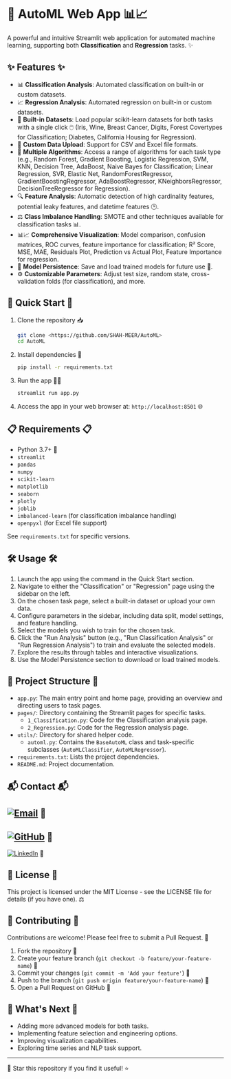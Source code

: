 # 🤖 AutoML Web App 📊📈

A powerful and intuitive Streamlit web application for automated machine learning, supporting both **Classification** and **Regression** tasks. ✨

## ✨ Features ✨

- 📊 **Classification Analysis**: Automated classification on built-in or custom datasets.
- 📈 **Regression Analysis**: Automated regression on built-in or custom datasets.
- 📁 **Built-in Datasets**: Load popular scikit-learn datasets for both tasks with a single click 🖱️ (Iris, Wine, Breast Cancer, Digits, Forest Covertypes for Classification; Diabetes, California Housing for Regression).
- 📑 **Custom Data Upload**: Support for CSV and Excel file formats.
- 🧠 **Multiple Algorithms**: Access a range of algorithms for each task type (e.g., Random Forest, Gradient Boosting, Logistic Regression, SVM, KNN, Decision Tree, AdaBoost, Naive Bayes for Classification; Linear Regression, SVR, Elastic Net, RandomForestRegressor, GradientBoostingRegressor, AdaBoostRegressor, KNeighborsRegressor, DecisionTreeRegressor for Regression).
- 🔍 **Feature Analysis**: Automatic detection of high cardinality features, potential leaky features, and datetime features 🕒.
- ⚖️ **Class Imbalance Handling**: SMOTE and other techniques available for classification tasks 📊.
- 📊📈 **Comprehensive Visualization**: Model comparison, confusion matrices, ROC curves, feature importance for classification; R² Score, MSE, MAE, Residuals Plot, Prediction vs Actual Plot, Feature Importance for regression.
- 💾 **Model Persistence**: Save and load trained models for future use 🔄.
- ⚙️ **Customizable Parameters**: Adjust test size, random state, cross-validation folds (for classification), and more.

## 🚀 Quick Start 🚀

1. Clone the repository 📥
   ```bash
   git clone <https://github.com/SHAH-MEER/AutoML>
   cd AutoML
2. Install dependencies 🔧
   ```bash
   pip install -r requirements.txt
   ```

3. Run the app 🏃‍♂️
   ```bash
   streamlit run app.py
   ```

4. Access the app in your web browser at: `http://localhost:8501` 🌐

## 📋 Requirements 📋

- Python 3.7+ 🐍
- `streamlit`
- `pandas`
- `numpy`
- `scikit-learn`
- `matplotlib`
- `seaborn`
- `plotly`
- `joblib`
- `imbalanced-learn` (for classification imbalance handling)
- `openpyxl` (for Excel file support)

See `requirements.txt` for specific versions.

## 🛠️ Usage 🛠️

1. Launch the app using the command in the Quick Start section.
2. Navigate to either the "Classification" or "Regression" page using the sidebar on the left.
3. On the chosen task page, select a built-in dataset or upload your own data.
4. Configure parameters in the sidebar, including data split, model settings, and feature handling.
5. Select the models you wish to train for the chosen task.
6. Click the "Run Analysis" button (e.g., "Run Classification Analysis" or "Run Regression Analysis") to train and evaluate the selected models.
7. Explore the results through tables and interactive visualizations.
8. Use the Model Persistence section to download or load trained models.

## 📂 Project Structure 📂

-   `app.py`: The main entry point and home page, providing an overview and directing users to task pages.
-   `pages/`: Directory containing the Streamlit pages for specific tasks.
    -   `1_Classification.py`: Code for the Classification analysis page.
    -   `2_Regression.py`: Code for the Regression analysis page.
-   `utils/`: Directory for shared helper code.
    -   `automl.py`: Contains the `BaseAutoML` class and task-specific subclasses (`AutoMLClassifier`, `AutoMLRegressor`).
-   `requirements.txt`: Lists the project dependencies.
-   `README.md`: Project documentation.

## 📬 Contact 📬

[![Email](https://img.shields.io/badge/Email-shahmeershahzad67%40gmail.com-blue?style=flat-square&logo=gmail)](mailto:shahmeershahzad67@gmail.com) 📧
--------- 
[![GitHub](https://img.shields.io/badge/GitHub-SHAH--MEER-black?style=flat-square&logo=github)](https://github.com/SHAH-MEER) 🐙
----------- 
[![LinkedIn](https://img.shields.io/badge/LinkedIn-Shahmeer%20Shahzad-blue?style=flat-square&logo=linkedin)](https://www.linkedin.com/in/shahmeer-shahzad-790b67356/) 👔

## 📜 License 📜

This project is licensed under the MIT License - see the LICENSE file for details (if you have one). ⚖️

## 🤝 Contributing 🤝

Contributions are welcome! Please feel free to submit a Pull Request. 🙌

1. Fork the repository 🍴
2. Create your feature branch (`git checkout -b feature/your-feature-name`) 🌿
3. Commit your changes (`git commit -m 'Add your feature'`) 💬
4. Push to the branch (`git push origin feature/your-feature-name`) 🚀
5. Open a Pull Request on GitHub 📝

## 🌟 What's Next 🌟

- Adding more advanced models for both tasks.
- Implementing feature selection and engineering options.
- Improving visualization capabilities.
- Exploring time series and NLP task support.

---

🌟 Star this repository if you find it useful! ⭐
